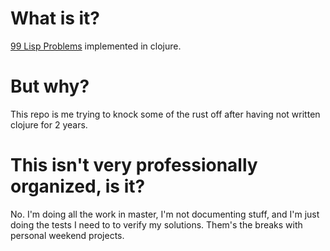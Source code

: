 # What is it?

[99 Lisp Problems](https://www.ic.unicamp.br/~meidanis/courses/mc336/2006s2/funcional/L-99_Ninety-Nine_Lisp_Problems.html) implemented in clojure.

# But why?

This repo is me trying to knock some of the rust off after having not written clojure for 2 years.

# This isn't very professionally organized, is it?

No. I'm doing all the work in master, I'm not documenting stuff, and I'm just doing the tests I need to to verify my solutions. Them's the breaks with personal weekend projects.
